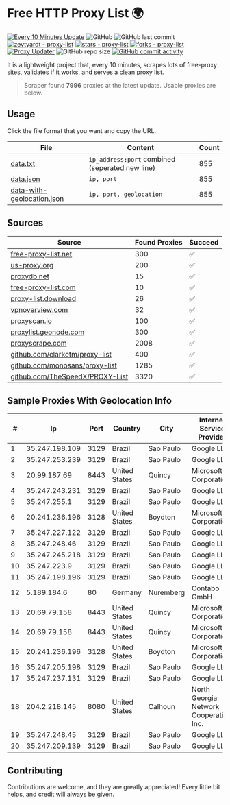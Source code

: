 
# Free HTTP Proxy List 🌍

[![Every 10 Minutes Update](https://github.com/mertguvencli/http-proxy-list/actions/workflows/main.yml/badge.svg?branch=main)](https://github.com/mertguvencli/http-proxy-list/actions/workflows/main.yml)
![GitHub](https://img.shields.io/github/license/mertguvencli/http-proxy-list)
![GitHub last commit](https://img.shields.io/github/last-commit/mertguvencli/http-proxy-list)
[![zevtyardt - proxy-list](https://img.shields.io/static/v1?label=zevtyardt&message=proxy-list&color=blue&logo=github)](https://github.com/zevtyardt/proxy-list "Go to GitHub repo")
[![stars - proxy-list](https://img.shields.io/github/stars/zevtyardt/proxy-list?style=social)](https://github.com/zevtyardt/proxy-list)
[![forks - proxy-list](https://img.shields.io/github/forks/zevtyardt/proxy-list?style=social)](https://github.com/zevtyardt/proxy-list)
[![Proxy Updater](https://github.com/zevtyardt/proxy-list/workflows/Proxy%20Updater/badge.svg)](https://github.com/zevtyardt/proxy-list/actions?query=workflow:"Proxy+Updater")
![GitHub repo size](https://img.shields.io/github/repo-size/zevtyardt/proxy-list)
[![GitHub commit activity](https://img.shields.io/github/commit-activity/m/zevtyardt/proxy-list?logo=commits)](https://github.com/zevtyardt/proxy-list/commits/main)

It is a lightweight project that, every 10 minutes, scrapes lots of free-proxy sites, validates if it works, and serves a clean proxy list.

> Scraper found **7996** proxies at the latest update. Usable proxies are below.

## Usage

Click the file format that you want and copy the URL.

|File|Content|Count|
|----|-------|-----|
|[data.txt](https://raw.githubusercontent.com/mertguvencli/http-proxy-list/main/proxy-list/data.txt)|`ip_address:port` combined (seperated new line)|855|
|[data.json](https://raw.githubusercontent.com/mertguvencli/http-proxy-list/main/proxy-list/data.json)|`ip, port`|855|
|[data-with-geolocation.json](https://raw.githubusercontent.com/mertguvencli/http-proxy-list/main/proxy-list/data-with-geolocation.json)|`ip, port, geolocation`|855|

## Sources

|Source|Found Proxies|Succeed|
|------|-------------|-------|
|[free-proxy-list.net](https://free-proxy-list.net)|300|✅|
|[us-proxy.org](https://www.us-proxy.org)|200|✅|
|[proxydb.net](http://proxydb.net)|15|✅|
|[free-proxy-list.com](https://free-proxy-list.com/?page=&port=&type%5B%5D=http&type%5B%5D=https&up_time=0&search=Search)|10|✅|
|[proxy-list.download](https://www.proxy-list.download/HTTP)|26|✅|
|[vpnoverview.com](https://vpnoverview.com/privacy/anonymous-browsing/free-proxy-servers)|32|✅|
|[proxyscan.io](https://www.proxyscan.io)|100|✅|
|[proxylist.geonode.com](https://proxylist.geonode.com/api/proxy-list?limit=300&page=1&sort_by=lastChecked&sort_type=desc&protocols=http,https)|300|✅|
|[proxyscrape.com](https://api.proxyscrape.com/v2/?request=displayproxies&protocol=http&timeout=10000&country=all&ssl=all&anonymity=all)|2008|✅|
|[github.com/clarketm/proxy-list](https://raw.githubusercontent.com/clarketm/proxy-list/master/proxy-list-raw.txt)|400|✅|
|[github.com/monosans/proxy-list](https://raw.githubusercontent.com/monosans/proxy-list/main/proxies/http.txt)|1285|✅|
|[github.com/TheSpeedX/PROXY-List](https://raw.githubusercontent.com/TheSpeedX/PROXY-List/master/http.txt)|3320|✅|


## Sample Proxies With Geolocation Info

|#|Ip|Port|Country|City|Internet Service Provider|
|-|--|----|-------|----|-------------------------|
|1|35.247.198.109|3129|Brazil|Sao Paulo|Google LLC|
|2|35.247.253.239|3129|Brazil|Sao Paulo|Google LLC|
|3|20.99.187.69|8443|United States|Quincy|Microsoft Corporation|
|4|35.247.243.231|3129|Brazil|Sao Paulo|Google LLC|
|5|35.247.255.1|3129|Brazil|Sao Paulo|Google LLC|
|6|20.241.236.196|3128|United States|Boydton|Microsoft Corporation|
|7|35.247.227.122|3129|Brazil|Sao Paulo|Google LLC|
|8|35.247.248.46|3129|Brazil|Sao Paulo|Google LLC|
|9|35.247.245.218|3129|Brazil|Sao Paulo|Google LLC|
|10|35.247.223.9|3129|Brazil|Sao Paulo|Google LLC|
|11|35.247.198.196|3129|Brazil|Sao Paulo|Google LLC|
|12|5.189.184.6|80|Germany|Nuremberg|Contabo GmbH|
|13|20.69.79.158|8443|United States|Quincy|Microsoft Corporation|
|14|20.69.79.158|8443|United States|Quincy|Microsoft Corporation|
|15|20.241.236.196|3128|United States|Boydton|Microsoft Corporation|
|16|35.247.205.198|3129|Brazil|Sao Paulo|Google LLC|
|17|35.247.237.131|3129|Brazil|Sao Paulo|Google LLC|
|18|204.2.218.145|8080|United States|Calhoun|North Georgia Network Cooperative, Inc.|
|19|35.247.248.45|3129|Brazil|Sao Paulo|Google LLC|
|20|35.247.209.139|3129|Brazil|Sao Paulo|Google LLC|



## Contributing

Contributions are welcome, and they are greatly appreciated! Every
little bit helps, and credit will always be given.

